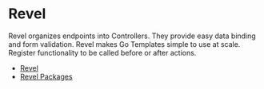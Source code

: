 # Revel

Revel organizes endpoints into Controllers. They provide easy data binding and form validation. Revel makes Go Templates simple to use at scale. Register functionality to be called before or after actions.

- [Revel](https://revel.github.io/tutorial/index.html)
- [Revel Packages](https://pkg.go.dev/github.com/revel/revel)

